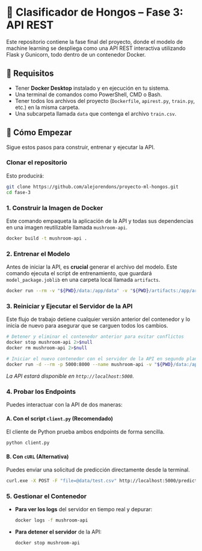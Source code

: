 # 🍄 Clasificador de Hongos – Fase 3: API REST

Este repositorio contiene la fase final del proyecto, donde el modelo de machine learning se despliega como una API REST interactiva utilizando Flask y Gunicorn, todo dentro de un contenedor Docker.

## 🧾 Requisitos

* Tener **Docker Desktop** instalado y en ejecución en tu sistema.
* Una terminal de comandos como PowerShell, CMD o Bash.
* Tener todos los archivos del proyecto (`Dockerfile`, `apirest.py`, `train.py`, etc.) en la misma carpeta.
* Una subcarpeta llamada `data` que contenga el archivo `train.csv`.

## 🚀 Cómo Empezar

Sigue estos pasos para construir, entrenar y ejecutar la API.
###  Clonar el repositorio

Esto producirá:
```bash
git clone https://github.com/alejorendons/proyecto-ml-hongos.git
cd fase-3
```

### 1. Construir la Imagen de Docker

Este comando empaqueta la aplicación de la API y todas sus dependencias en una imagen reutilizable llamada `mushroom-api`.

```bash
docker build -t mushroom-api .
```

### 2. Entrenar el Modelo

Antes de iniciar la API, es **crucial** generar el archivo del modelo. Este comando ejecuta el script de entrenamiento, que guardará `model_package.joblib` en una carpeta local llamada `artifacts`.

```bash
docker run --rm -v "${PWD}/data:/app/data" -v "${PWD}/artifacts:/app/artifacts" mushroom-api python train.py
```

### 3. Reiniciar y Ejecutar el Servidor de la API

Este flujo de trabajo detiene cualquier versión anterior del contenedor y lo inicia de nuevo para asegurar que se carguen todos los cambios.
```bash
# Detener y eliminar el contenedor anterior para evitar conflictos
docker stop mushroom-api 2>$null
docker rm mushroom-api 2>$null

# Iniciar el nuevo contenedor con el servidor de la API en segundo plano
docker run -d --rm -p 5000:8000 --name mushroom-api -v "${PWD}/data:/app/data" -v "${PWD}/artifacts:/app/artifacts" mushroom-api
```
*La API estará disponible en `http://localhost:5000`.*

### 4. Probar los Endpoints

Puedes interactuar con la API de dos maneras:

#### A. Con el script `client.py` (Recomendado)

El cliente de Python prueba ambos endpoints de forma sencilla.

```bash
python client.py
```

#### B. Con `cURL` (Alternativa)

Puedes enviar una solicitud de predicción directamente desde la terminal.

```bash
curl.exe -X POST -F "file=@data/test.csv" http://localhost:5000/predict
```

### 5. Gestionar el Contenedor

* **Para ver los logs** del servidor en tiempo real y depurar:
    ```bash
    docker logs -f mushroom-api
    ```

* **Para detener el servidor** de la API:
    ```bash
    docker stop mushroom-api
    ```
